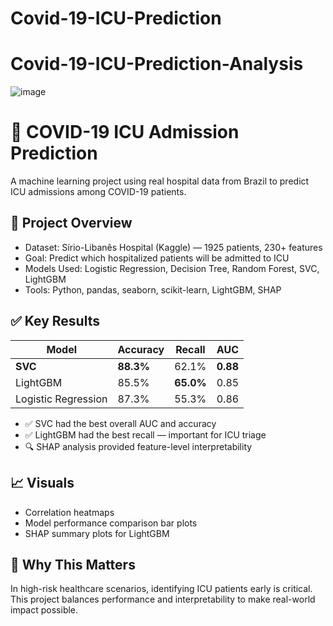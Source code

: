 # Covid-19-ICU-Prediction

# Covid-19-ICU-Prediction-Analysis

![image](https://github.com/toryschowdhury/Covid-19-ICU-Prediction-Analysis/assets/30194689/f62f97b4-52f8-42f0-a070-6abe449966bb)

# 🧠 COVID-19 ICU Admission Prediction

A machine learning project using real hospital data from Brazil to predict ICU admissions among COVID-19 patients.

## 🧪 Project Overview
- Dataset: Sírio-Libanês Hospital (Kaggle) — 1925 patients, 230+ features
- Goal: Predict which hospitalized patients will be admitted to ICU
- Models Used: Logistic Regression, Decision Tree, Random Forest, SVC, LightGBM
- Tools: Python, pandas, seaborn, scikit-learn, LightGBM, SHAP

## ✅ Key Results
| Model                | Accuracy | Recall | AUC     |
|---------------------|----------|--------|---------|
| **SVC**              | **88.3%** | 62.1%  | **0.88** |
| LightGBM            | 85.5%    | **65.0%**  | 0.85    |
| Logistic Regression | 87.3%    | 55.3%  | 0.86    |

- ✅ SVC had the best overall AUC and accuracy  
- ✅ LightGBM had the best recall — important for ICU triage  
- 🔍 SHAP analysis provided feature-level interpretability  

## 📈 Visuals
- Correlation heatmaps
- Model performance comparison bar plots
- SHAP summary plots for LightGBM

## 🧠 Why This Matters
In high-risk healthcare scenarios, identifying ICU patients early is critical. This project balances performance and interpretability to make real-world impact possible.



